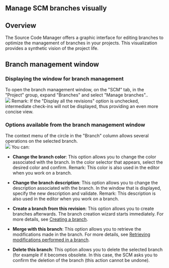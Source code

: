 


## Manage SCM branches visually
			



<a name="NOTE1"></a>
<a name="NOTE1_1"></a>


## Overview
<a name="overview_ELTTEXTE000104"></a>
The Source Code Manager offers a graphic interface for editing branches to optimize the management of branches in your projects. This visualization provides a synthetic vision of the project life. 

<a name="NOTE2"></a>
<a name="NOTE2_1"></a>


## Branch management window
<a name="branch_management_window_ELTTEXTE000128"></a>


### Displaying the window for branch management
<a name="displaying_the_window_for_branch_management_ELTPARAGRAPHE000018"></a>

To open the branch management window, on the "SCM" tab, in the "Project" group, expand "Branches" and select "Manage branches".. <br>![](https://doc.pcsoft.fr/en-US/images/image.awp?langid=3&name=GDS_Visu_Branche%20-%20HC%20N%B0001.gif)
Remark: If the "Display all the revisions" option is unchecked, intermediate check-ins will not be displayed, thus providing an even more concise view. 


### Options available from the branch management window
<a name="options_available_from_the_branch_management_window_ELTPARAGRAPHE000037"></a>The context menu of the circle in the "Branch" column allows several operations on the selected branch. <br>![](https://doc.pcsoft.fr/en-US/images/image.awp?langid=3&name=GDS_Visu_Branche%20-%20HC%20N%B0002.gif)
You can: 

- **Change the branch color**: This option allows you to change the color associated with the branch. In the color selector that appears, select the desired color and confirm. 
	Remark: This color is also used in the editor when you work on a branch. 

- **Change the branch description**: This option allows you to change the description associated with the branch. In the window that is displayed, specify the new description and validate. 
	Remark: This description is also used in the editor when you work on a branch. 

- **Create a branch from this revision**: This option allows you to create branches afterwards. The branch creation wizard starts immediately. For more details, see [Creating a branch](../Editeurs/2038029.md). 

- **Merge with this branch**: This option allows you to retrieve the modifications made in the branch. For more details, see [Retrieving modifications performed in a branch](../Editeurs/2038030.md). 

- **Delete this branch**: This option allows you to delete the selected branch (for example if it becomes obsolete. In this case, the SCM asks you to confirm the deletion of the branch (this action cannot be undone). 





